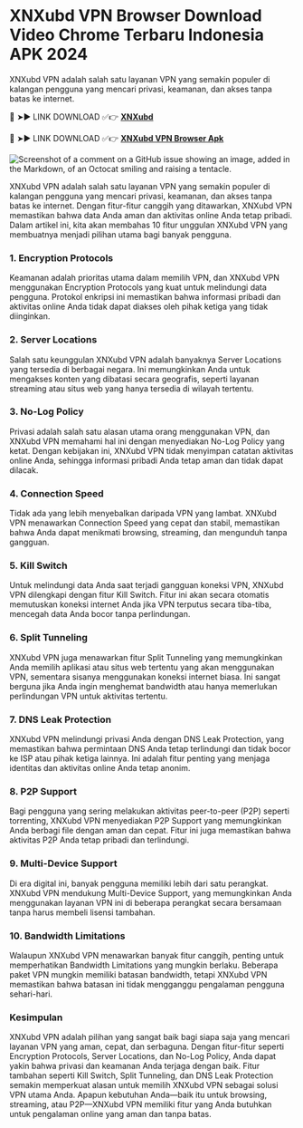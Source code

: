# XNXubd VPN Browser Download Video Chrome Terbaru Indonesia APK 2024

XNXubd VPN adalah salah satu layanan VPN yang semakin populer di kalangan pengguna yang mencari privasi, keamanan, dan akses tanpa batas ke internet. 

🔴 ➤► LINK DOWNLOAD ✅👉 **[XNXubd](https://xnxubd-vpn-browser-apk.kkpbalikpapan.id/)**

🔴 ➤► LINK DOWNLOAD ✅👉 **[XNXubd VPN Browser Apk](https://xnxubd-vpn-browser-apk.kkpbalikpapan.id/)**

![Screenshot of a comment on a GitHub issue showing an image, added in the Markdown, of an Octocat smiling and raising a tentacle.](https://xnxubd-vpn-browser-apk.kkpbalikpapan.id/wp-content/uploads/2024/08/XNXubd-VPN-Browser-Apk.webp)

XNXubd VPN adalah salah satu layanan VPN yang semakin populer di kalangan pengguna yang mencari privasi, keamanan, dan akses tanpa batas ke internet. Dengan fitur-fitur canggih yang ditawarkan, XNXubd VPN memastikan bahwa data Anda aman dan aktivitas online Anda tetap pribadi. Dalam artikel ini, kita akan membahas 10 fitur unggulan XNXubd VPN yang membuatnya menjadi pilihan utama bagi banyak pengguna.

### 1. Encryption Protocols

Keamanan adalah prioritas utama dalam memilih VPN, dan XNXubd VPN menggunakan Encryption Protocols yang kuat untuk melindungi data pengguna. Protokol enkripsi ini memastikan bahwa informasi pribadi dan aktivitas online Anda tidak dapat diakses oleh pihak ketiga yang tidak diinginkan.

### 2. Server Locations

Salah satu keunggulan XNXubd VPN adalah banyaknya Server Locations yang tersedia di berbagai negara. Ini memungkinkan Anda untuk mengakses konten yang dibatasi secara geografis, seperti layanan streaming atau situs web yang hanya tersedia di wilayah tertentu.

### 3. No-Log Policy

Privasi adalah salah satu alasan utama orang menggunakan VPN, dan XNXubd VPN memahami hal ini dengan menyediakan No-Log Policy yang ketat. Dengan kebijakan ini, XNXubd VPN tidak menyimpan catatan aktivitas online Anda, sehingga informasi pribadi Anda tetap aman dan tidak dapat dilacak.

### 4. Connection Speed

Tidak ada yang lebih menyebalkan daripada VPN yang lambat. XNXubd VPN menawarkan Connection Speed yang cepat dan stabil, memastikan bahwa Anda dapat menikmati browsing, streaming, dan mengunduh tanpa gangguan.

### 5. Kill Switch

Untuk melindungi data Anda saat terjadi gangguan koneksi VPN, XNXubd VPN dilengkapi dengan fitur Kill Switch. Fitur ini akan secara otomatis memutuskan koneksi internet Anda jika VPN terputus secara tiba-tiba, mencegah data Anda bocor tanpa perlindungan.

### 6. Split Tunneling

XNXubd VPN juga menawarkan fitur Split Tunneling yang memungkinkan Anda memilih aplikasi atau situs web tertentu yang akan menggunakan VPN, sementara sisanya menggunakan koneksi internet biasa. Ini sangat berguna jika Anda ingin menghemat bandwidth atau hanya memerlukan perlindungan VPN untuk aktivitas tertentu.

### 7. DNS Leak Protection

XNXubd VPN melindungi privasi Anda dengan DNS Leak Protection, yang memastikan bahwa permintaan DNS Anda tetap terlindungi dan tidak bocor ke ISP atau pihak ketiga lainnya. Ini adalah fitur penting yang menjaga identitas dan aktivitas online Anda tetap anonim.

### 8. P2P Support

Bagi pengguna yang sering melakukan aktivitas peer-to-peer (P2P) seperti torrenting, XNXubd VPN menyediakan P2P Support yang memungkinkan Anda berbagi file dengan aman dan cepat. Fitur ini juga memastikan bahwa aktivitas P2P Anda tetap pribadi dan terlindungi.

### 9. Multi-Device Support

Di era digital ini, banyak pengguna memiliki lebih dari satu perangkat. XNXubd VPN mendukung Multi-Device Support, yang memungkinkan Anda menggunakan layanan VPN ini di beberapa perangkat secara bersamaan tanpa harus membeli lisensi tambahan.

### 10. Bandwidth Limitations

Walaupun XNXubd VPN menawarkan banyak fitur canggih, penting untuk memperhatikan Bandwidth Limitations yang mungkin berlaku. Beberapa paket VPN mungkin memiliki batasan bandwidth, tetapi XNXubd VPN memastikan bahwa batasan ini tidak mengganggu pengalaman pengguna sehari-hari.

### Kesimpulan

XNXubd VPN adalah pilihan yang sangat baik bagi siapa saja yang mencari layanan VPN yang aman, cepat, dan serbaguna. Dengan fitur-fitur seperti Encryption Protocols, Server Locations, dan No-Log Policy, Anda dapat yakin bahwa privasi dan keamanan Anda terjaga dengan baik. Fitur tambahan seperti Kill Switch, Split Tunneling, dan DNS Leak Protection semakin memperkuat alasan untuk memilih XNXubd VPN sebagai solusi VPN utama Anda. Apapun kebutuhan Anda—baik itu untuk browsing, streaming, atau P2P—XNXubd VPN memiliki fitur yang Anda butuhkan untuk pengalaman online yang aman dan tanpa batas.
